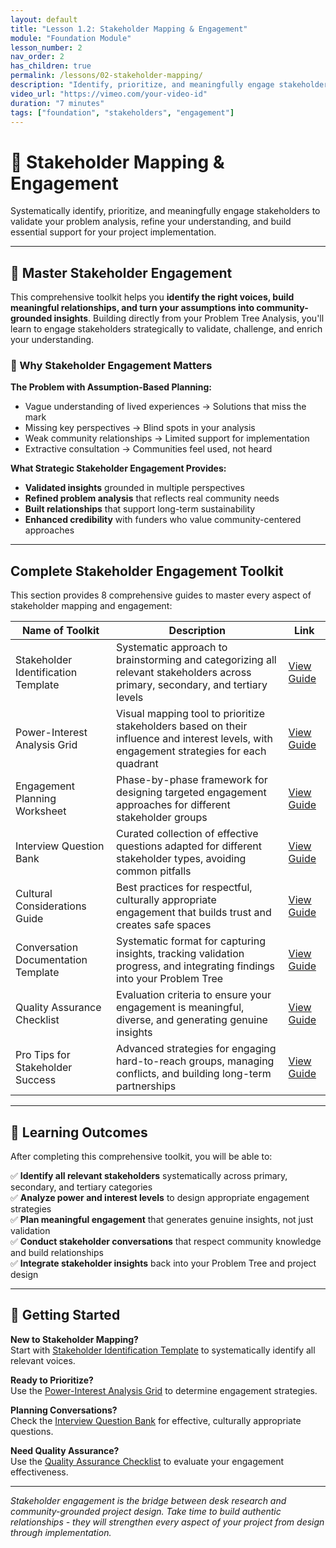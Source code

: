 ```yaml
---
layout: default
title: "Lesson 1.2: Stakeholder Mapping & Engagement"
module: "Foundation Module"
lesson_number: 2
nav_order: 2
has_children: true
permalink: /lessons/02-stakeholder-mapping/
description: "Identify, prioritize, and meaningfully engage stakeholders to validate your problem analysis and build project support"
video_url: "https://vimeo.com/your-video-id"
duration: "7 minutes"
tags: ["foundation", "stakeholders", "engagement"]
---
```


# 🤝 Stakeholder Mapping & Engagement

Systematically identify, prioritize, and meaningfully engage stakeholders to validate your problem analysis, refine your understanding, and build essential support for your project implementation.

---

## 🎯 Master Stakeholder Engagement

This comprehensive toolkit helps you **identify the right voices, build meaningful relationships, and turn your assumptions into community-grounded insights**. Building directly from your Problem Tree Analysis, you'll learn to engage stakeholders strategically to validate, challenge, and enrich your understanding.

### 🌟 Why Stakeholder Engagement Matters

**The Problem with Assumption-Based Planning:**
- Vague understanding of lived experiences → Solutions that miss the mark
- Missing key perspectives → Blind spots in your analysis
- Weak community relationships → Limited support for implementation
- Extractive consultation → Communities feel used, not heard

**What Strategic Stakeholder Engagement Provides:**
- **Validated insights** grounded in multiple perspectives
- **Refined problem analysis** that reflects real community needs
- **Built relationships** that support long-term sustainability
- **Enhanced credibility** with funders who value community-centered approaches

---

## Complete Stakeholder Engagement Toolkit

This section provides 8 comprehensive guides to master every aspect of stakeholder mapping and engagement:

| Name of Toolkit | Description | Link |
|---|---|---|
| Stakeholder Identification Template | Systematic approach to brainstorming and categorizing all relevant stakeholders across primary, secondary, and tertiary levels | [View Guide](stakeholder-identification-template/) |
| Power-Interest Analysis Grid | Visual mapping tool to prioritize stakeholders based on their influence and interest levels, with engagement strategies for each quadrant | [View Guide](stakeholder-power-interest-grid/) |
| Engagement Planning Worksheet | Phase-by-phase framework for designing targeted engagement approaches for different stakeholder groups | [View Guide](stakeholder-engagement-planning/) |
| Interview Question Bank | Curated collection of effective questions adapted for different stakeholder types, avoiding common pitfalls | [View Guide](stakeholder-interview-questions/) |
| Cultural Considerations Guide | Best practices for respectful, culturally appropriate engagement that builds trust and creates safe spaces | [View Guide](stakeholder-cultural-considerations/) |
| Conversation Documentation Template | Systematic format for capturing insights, tracking validation progress, and integrating findings into your Problem Tree | [View Guide](stakeholder-documentation-template/) |
| Quality Assurance Checklist | Evaluation criteria to ensure your engagement is meaningful, diverse, and generating genuine insights | [View Guide](stakeholder-quality-checklist/) |
| Pro Tips for Stakeholder Success | Advanced strategies for engaging hard-to-reach groups, managing conflicts, and building long-term partnerships | [View Guide](stakeholder-pro-tips/) |

---

## 🎯 Learning Outcomes

After completing this comprehensive toolkit, you will be able to:

✅ **Identify all relevant stakeholders** systematically across primary, secondary, and tertiary categories  
✅ **Analyze power and interest levels** to design appropriate engagement strategies  
✅ **Plan meaningful engagement** that generates genuine insights, not just validation  
✅ **Conduct stakeholder conversations** that respect community knowledge and build relationships  
✅ **Integrate stakeholder insights** back into your Problem Tree and project design  

---

## 🚀 Getting Started

**New to Stakeholder Mapping?**  
Start with [Stakeholder Identification Template](stakeholder-identification-template/) to systematically identify all relevant voices.

**Ready to Prioritize?**  
Use the [Power-Interest Analysis Grid](stakeholder-power-interest-grid/) to determine engagement strategies.

**Planning Conversations?**  
Check the [Interview Question Bank](stakeholder-interview-questions/) for effective, culturally appropriate questions.

**Need Quality Assurance?**  
Use the [Quality Assurance Checklist](stakeholder-quality-checklist/) to evaluate your engagement effectiveness.

---

*Stakeholder engagement is the bridge between desk research and community-grounded project design. Take time to build authentic relationships - they will strengthen every aspect of your project from design through implementation.*